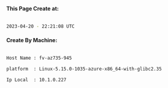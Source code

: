 
   
#### This Page Create at:

```bash

2023-04-20 - 22:21:08 UTC

```

#### Create By Machine:

```bash

Host Name : fv-az735-945

platform  : Linux-5.15.0-1035-azure-x86_64-with-glibc2.35

Ip Local  : 10.1.0.227

```

